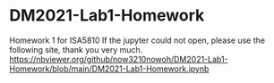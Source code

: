 # DM2021-Lab1-Homework
Homework 1 for ISA5810 
If the jupyter could not open, please use the following site, thank you very much.
https://nbviewer.org/github/now3210nowoh/DM2021-Lab1-Homework/blob/main/DM2021-Lab1-Homework.ipynb
